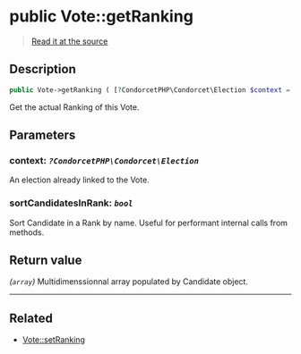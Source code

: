 # public Vote::getRanking

> [Read it at the source](https://github.com/julien-boudry/Condorcet/blob/master/src/Vote.php#L247)

## Description    

```php
public Vote->getRanking ( [?CondorcetPHP\Condorcet\Election $context = null , bool $sortCandidatesInRank = true] ): array
```

Get the actual Ranking of this Vote.

## Parameters

### **context:** *`?CondorcetPHP\Condorcet\Election`*   
An election already linked to the Vote.    

### **sortCandidatesInRank:** *`bool`*   
Sort Candidate in a Rank by name. Useful for performant internal calls from methods.    


## Return value   

*(`array`)* Multidimenssionnal array populated by Candidate object.


---------------------------------------

## Related

* [Vote::setRanking](/Docs/api-reference/Vote%20Class/Vote--setRanking.md)    

